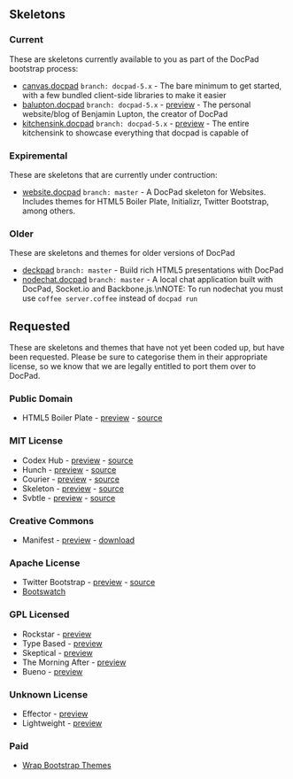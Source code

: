 ## Skeletons

### Current

These are skeletons currently available to you as part of the DocPad bootstrap process:

- [canvas.docpad](https://github.com/bevry/canvas.docpad) `branch: docpad-5.x` - The bare minimum to get started, with a few bundled client-side libraries to make it easier
- [balupton.docpad](https://github.com/balupton/balupton.docpad) `branch: docpad-5.x` - [preview](http://balupton.com/) - The personal website/blog of Benjamin Lupton, the creator of DocPad
- [kitchensink.docpad](https://github.com/bevry/kitchensink.docpad) `branch: docpad-5.x` - [preview](http://docpad-kitchensink.herokuapp.com) - The entire kitchensink to showcase everything that docpad is capable of


### Expiremental

These are skeletons that are currently under contruction:

- [website.docpad](https://github.com/bevry/website.docpad) `branch: master` - A DocPad skeleton for Websites. Includes themes for HTML5 Boiler Plate, Initializr, Twitter Bootstrap, among others.

### Older

These are skeletons and themes for older versions of DocPad

- [deckpad](https://github.com/calvinmetcalf/deckpad) `branch: master` - Build rich HTML5 presentations with DocPad
- [nodechat.docpad](https://github.com/balupton/nodechat.docpad) `branch: master` - A local chat application built with DocPad, Socket.io and Backbone.js.\nNOTE: To run nodechat you must use `coffee server.coffee` instead of `docpad run`




## Requested

These are skeletons and themes that have not yet been coded up, but have been requested. Please be sure to categorise them in their appropriate license, so we know that we are legally entitled to port them over to DocPad.


### Public Domain
- HTML5 Boiler Plate - [preview](http://html5boilerplate.com/) - [source](https://github.com/h5bp/html5-boilerplate)

### MIT License
- Codex Hub - [preview](http://alogicalparadox.com/codex-hub/) - [source](https://github.com/logicalparadox/codex-hub)
- Hunch - [preview](http://rsms.me/) - [source](https://github.com/rsms/tumblr-theme-hunch)
- Courier - [preview](http://couriertheme.tumblr.com/) - [source](https://github.com/davidyeiser/courier)
- Skeleton - [preview](http://www.getskeleton.com/) - [source](https://github.com/dhgamache/Skeleton)
- Svbtle - [preview](http://gravityonmars.com/2012/03/28/svbtle-based-on-wordpress/) - [source](https://github.com/gravityonmars/wp-svbtle)

### Creative Commons
- Manifest - [preview](http://demo.jimbarraud.com/manifest/) - [download](http://themes.jimbarraud.com/manifest/)

### Apache License
- Twitter Bootstrap - [preview](http://twitter.github.com/bootstrap/) - [source](https://github.com/twitter/bootstrap/)
- [Bootswatch](http://bootswatch.com/)

### GPL Licensed
- Rockstar - [preview](http://www.woothemes.com/2009/09/rockstar/)
- Type Based - [preview](http://www.woothemes.com/2008/11/typebased/)
- Skeptical - [preview](http://www.woothemes.com/2010/09/skeptical/)
- The Morning After - [preview](http://www.woothemes.com/2010/06/themorningafter/)
- Bueno - [preview](http://www.woothemes.com/2009/11/bueno/)

### Unknown License
- Effector - [preview](http://effectortheme.tumblr.com/)
- Lightweight - [preview](http://www.tumblr.com/theme/10820)

### Paid
- [Wrap Bootstrap Themes](http://wrapbootstrap.com/themes)